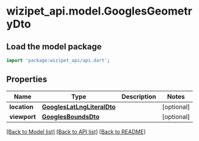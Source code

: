 # wizipet_api.model.GooglesGeometryDto

## Load the model package
```dart
import 'package:wizipet_api/api.dart';
```

## Properties
Name | Type | Description | Notes
------------ | ------------- | ------------- | -------------
**location** | [**GooglesLatLngLiteralDto**](GooglesLatLngLiteralDto.md) |  | [optional] 
**viewport** | [**GooglesBoundsDto**](GooglesBoundsDto.md) |  | [optional] 

[[Back to Model list]](../README.md#documentation-for-models) [[Back to API list]](../README.md#documentation-for-api-endpoints) [[Back to README]](../README.md)


